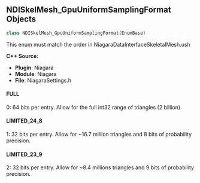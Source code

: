 ## NDISkelMesh_GpuUniformSamplingFormat Objects

```python
class NDISkelMesh_GpuUniformSamplingFormat(EnumBase)
```

This enum must match the order in NiagaraDataInterfaceSkeletalMesh.ush

**C++ Source:**

- **Plugin**: Niagara
- **Module**: Niagara
- **File**: NiagaraSettings.h

<a id="unreal.NDISkelMesh_GpuUniformSamplingFormat.FULL"></a>

#### FULL

0: 64 bits per entry. Allow for the full int32 range of triangles (2 billion).

<a id="unreal.NDISkelMesh_GpuUniformSamplingFormat.LIMITED_24_8"></a>

#### LIMITED_24_8

1: 32 bits per entry. Allow for ~16.7 million triangles and 8 bits of probability precision.

<a id="unreal.NDISkelMesh_GpuUniformSamplingFormat.LIMITED_23_9"></a>

#### LIMITED_23_9

2: 32 bits per entry. Allow for ~8.4 millions triangles and 9 bits of probability precision.

<a id="unreal.NDISkelMesh_AdjacencyTriangleIndexFormat"></a>